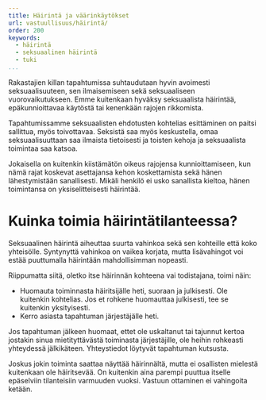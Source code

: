 ```yaml
---
title: Häirintä ja väärinkäytökset
url: vastuullisuus/häirintä/
order: 200
keywords:
  - häirintä
  - seksuaalinen häirintä
  - tuki
...
```

Rakastajien killan tapahtumissa suhtaudutaan hyvin avoimesti seksuaalisuuteen, sen ilmaisemiseen sekä seksuaaliseen vuorovaikutukseen.
Emme kuitenkaan hyväksy seksuaalista häirintää, epäkunnioittavaa käytöstä tai kenenkään rajojen rikkomista.

Tapahtumissamme seksuaalisten ehdotusten kohtelias esittäminen on paitsi sallittua, myös toivottavaa.
Seksistä saa myös keskustella, omaa seksuaalisuuttaan saa ilmaista tietoisesti ja toisten kehoja ja seksuaalista toimintaa saa katsoa.

Jokaisella on kuitenkin kiistämätön oikeus rajojensa kunnioittamiseen, kun nämä rajat koskevat asettajansa kehon koskettamista sekä hänen lähestymistään sanallisesti.
Mikäli henkilö ei usko sanallista kieltoa, hänen toimintansa on yksiselitteisesti häirintää.

# Kuinka toimia häirintätilanteessa?

Seksuaalinen häirintä aiheuttaa suurta vahinkoa sekä sen kohteille että koko yhteisölle.
Syntynyttä vahinkoa on vaikea korjata, mutta lisävahingot voi estää puuttumalla häirintään mahdollisimman nopeasti.

Riippumatta siitä, oletko itse häirinnän kohteena vai todistajana, toimi näin:

- Huomauta toiminnasta häiritsijälle heti, suoraan ja julkisesti. Ole kuitenkin kohtelias. Jos et rohkene huomauttaa julkisesti, tee se kuitenkin yksityisesti.
- Kerro asiasta tapahtuman järjestäjälle heti.

Jos tapahtuman jälkeen huomaat, ettet ole uskaltanut tai tajunnut kertoa jostakin sinua mietityttävästä toiminasta järjestäjille, ole heihin rohkeasti yhteydessä jälkikäteen.
Yhteystiedot löytyvät tapahtuman kutsusta.

Joskus jokin toiminta saattaa näyttää häirinnältä, mutta ei osallisten mielestä kuitenkaan ole häiritsevää.
On kuitenkin aina parempi puuttua itselle epäselviin tilanteisiin varmuuden vuoksi.
Vastuun ottaminen ei vahingoita ketään.
